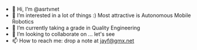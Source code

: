 - 👋 Hi, I’m @asrtvnet
- 👀 I’m interested in a lot of things :) Most attractive is Autonomous Mobile Robotics
- 🌱 I’m currently taking a grade in Quality Engineering 
- 💞️ I’m looking to collaborate on ... let's see
- 📫 How to reach me: drop a note at jayf@gmx.net

<!---
asrtvnet/asrtvnet is a ✨ special ✨ repository because its `README.md` (this file) appears on your GitHub profile.
You can click the Preview link to take a look at your changes.
--->
